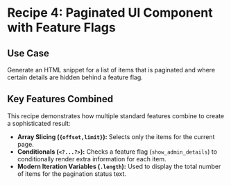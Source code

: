 # Recipe 4: Paginated UI Component with Feature Flags

## Use Case
Generate an HTML snippet for a list of items that is paginated and where certain details are hidden behind a feature flag.

## Key Features Combined
This recipe demonstrates how multiple standard features combine to create a sophisticated result:
- **Array Slicing (`{offset,limit}`):** Selects only the items for the current page.
- **Conditionals (`<?...?>`):** Checks a feature flag (`show_admin_details`) to conditionally render extra information for each item.
- **Modern Iteration Variables (`.length`):** Used to display the total number of items for the pagination status text.
